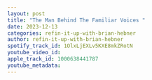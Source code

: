 ```yaml
---
layout: post
title: "The Man Behind The Familiar Voices "
date: 2023-12-13
categories: refin-it-up-with-brian-hebner
author: refin-it-up-with-brian-hebner
spotify_track_id: 1OlxLjEXLv5KXE8mkZRotN
youtube_video_id: 
apple_track_id: 1000638441787
youtube_metadata: 
---
```

